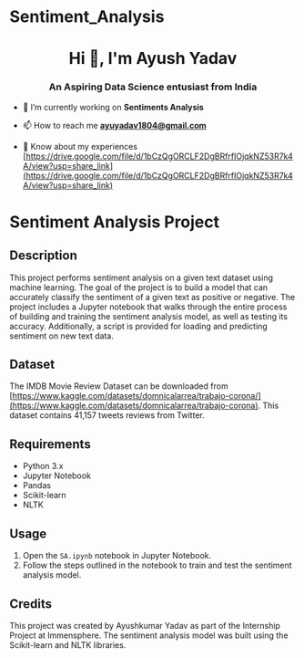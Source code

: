 # Sentiment_Analysis
<h1 align="center">Hi 👋, I'm Ayush Yadav</h1>
<h3 align="center">An Aspiring Data Science entusiast from India</h3>

- 🔭 I’m currently working on **Sentiments Analysis**

- 📫 How to reach me **ayuyadav1804@gmail.com**

- 📄 Know about my experiences [https://drive.google.com/file/d/1bCzQgORCLF2DgBRfrfIOjqkNZ53R7k4A/view?usp=share_link](https://drive.google.com/file/d/1bCzQgORCLF2DgBRfrfIOjqkNZ53R7k4A/view?usp=share_link)

# Sentiment Analysis Project

## Description

This project performs sentiment analysis on a given text dataset using machine learning. The goal of the project is to build a model that can accurately classify the sentiment of a given text as positive or negative.
The project includes a Jupyter notebook that walks through the entire process of building and training the sentiment analysis model, as well as testing its accuracy. Additionally, a script is provided for loading and predicting sentiment on new text data.

## Dataset

The IMDB Movie Review Dataset can be downloaded from [https://www.kaggle.com/datasets/domnicalarrea/trabajo-corona/](https://www.kaggle.com/datasets/domnicalarrea/trabajo-corona). This dataset contains 41,157 tweets reviews from Twitter.

## Requirements

- Python 3.x
- Jupyter Notebook
- Pandas
- Scikit-learn
- NLTK



## Usage

1. Open the `SA.ipynb` notebook in Jupyter Notebook.
2. Follow the steps outlined in the notebook to train and test the sentiment analysis model.


## Credits

This project was created by Ayushkumar Yadav as part of the Internship Project  at Immensphere. The sentiment analysis model was built using the Scikit-learn and NLTK libraries.


